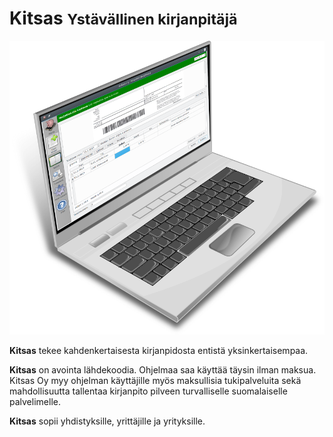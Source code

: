 # Kitsas <small>Ystävällinen kirjanpitäjä</small>

![](img/kitupiikkikannettava.png)

**Kitsas** tekee kahdenkertaisesta kirjanpidosta entistä yksinkertaisempaa.

**Kitsas** on avointa lähdekoodia. Ohjelmaa saa käyttää täysin ilman maksua. Kitsas Oy myy ohjelman käyttäjille myös maksullisia tukipalveluita sekä mahdollisuutta tallentaa kirjanpito pilveen turvalliselle suomalaiselle palvelimelle.

**Kitsas** sopii yhdistyksille, yrittäjille ja yrityksille.
